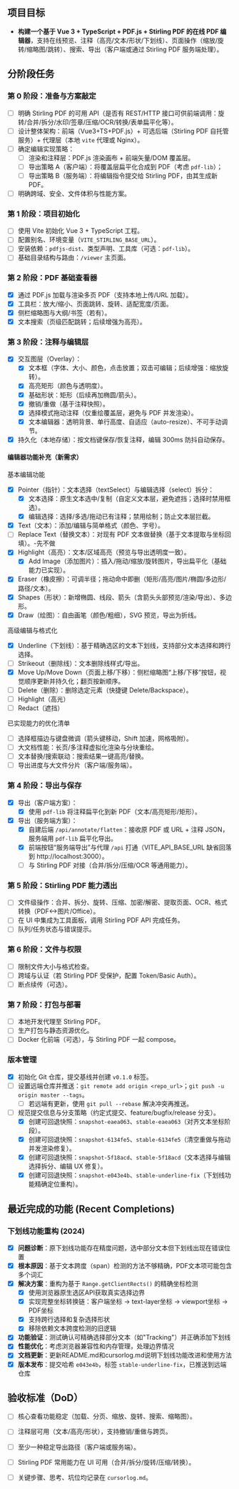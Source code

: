 ## 项目目标
- **构建一个基于 Vue 3 + TypeScript + PDF.js + Stirling PDF 的在线 PDF 编辑器**，支持在线预览、注释（高亮/文本/形状/下划线）、页面操作（缩放/旋转/缩略图/跳转）、搜索、导出（客户端或通过 Stirling PDF 服务端处理）。

## 分阶段任务

### 第 0 阶段：准备与方案敲定
- [ ] 明确 Stirling PDF 的可用 API（是否有 REST/HTTP 接口可供前端调用：旋转/合并/拆分/水印/签章/压缩/OCR/转换/表单扁平化等）。
- [ ] 设计整体架构：前端（Vue3+TS+PDF.js）+ 可选后端（Stirling PDF 自托管服务）+ 代理层（本地 `vite` 代理或 Nginx）。
- [ ] 确定编辑实现策略：
  - [ ] 渲染和注释层：PDF.js 渲染画布 + 前端矢量/DOM 覆盖层。
  - [ ] 导出策略 A（客户端）：将覆盖层扁平化合成到 PDF（考虑 `pdf-lib`）；
  - [ ] 导出策略 B（服务端）：将编辑指令提交给 Stirling PDF，由其生成新 PDF。
- [ ] 明确跨域、安全、文件体积与性能方案。

### 第 1 阶段：项目初始化
- [ ] 使用 Vite 初始化 Vue 3 + TypeScript 工程。
- [ ] 配置别名、环境变量（`VITE_STIRLING_BASE_URL`）。
- [ ] 安装依赖：`pdfjs-dist`、类型声明、工具库（可选：`pdf-lib`）。
- [ ] 基础目录结构与路由：`/viewer` 主页面。

### 第 2 阶段：PDF 基础查看器
- [x] 通过 PDF.js 加载与渲染多页 PDF（支持本地上传/URL 加载）。
- [x] 工具栏：放大/缩小、页面跳转、旋转、适配宽度/页面。
- [x] 侧栏缩略图与大纲/书签（若有）。
- [x] 文本搜索（页级匹配跳转；后续增强为高亮）。

### 第 3 阶段：注释与编辑层
- [x] 交互图层（Overlay）：
  - [x] 文本框（字体、大小、颜色，点击放置；双击可编辑；后续增强：缩放旋转）。
  - [x] 高亮矩形（颜色与透明度）。
  - [x] 基础形状：矩形（后续再加椭圆/箭头）。
  - [x] 撤销/重做（基于注释快照）。
  - [x] 选择模式拖动注释（仅重绘覆盖层，避免与 PDF 并发渲染）。
  - [x] 文本编辑器：透明背景、单行高度、自适应（auto-resize）、不可手动调节。
- [x] 持久化（本地存储）：按文档键保存/恢复注释，编辑 300ms 防抖自动保存。

#### 编辑器功能补充（新需求）
基本编辑功能
- [x] Pointer（指针）：文本选择（textSelect）与编辑选择（select）拆分：
  - [x] 文本选择：原生文本选中/复制（自定义文本层，避免遮挡；选择时禁用框选）。
  - [x] 编辑选择：选择/多选/拖动已有注释；禁用绘制；防止文本层拦截。
- [x] Text（文本）：添加/编辑与简单格式（颜色、字号）。
- [ ] Replace Text（替换文本）：对现有 PDF 文本做替换（基于文本提取与坐标回填）。-先不做
- [x] Highlight（高亮）：文本/区域高亮（预览与导出透明度一致）。
  - [x] Add Image（添加图片）：插入/拖动/缩放/旋转图片，导出扁平化（基础能力已实现）。
- [x] Eraser（橡皮擦）：可调半径；拖动命中即删（矩形/高亮/图片/椭圆/多边形/路径/文本）。
- [x] Shapes（形状）：新增椭圆、线段、箭头（含箭头头部预览/渲染/导出）、多边形。
- [x] Draw（绘图）：自由画笔（颜色/粗细），SVG 预览，导出为折线。

高级编辑与格式化
- [x] Underline（下划线）：基于精确选区的文本下划线，支持部分文本选择和跨行选择。
- [ ] Strikeout（删除线）：文本删除线样式/导出。
- [x] Move Up/Move Down（页面上移/下移）：侧栏缩略图“上移/下移”按钮，视觉顺序更新并持久化；翻页按新顺序。
- [ ] Delete（删除）：删除选定元素（快捷键 Delete/Backspace）。
- [ ] Highlight（高光）
- [ ] Redact（遮挡）

已实现能力的优化清单
- [ ] 选择框描边与键盘微调（箭头键移动，Shift 加速，网格吸附）。
- [ ] 大文档性能：长页/多注释虚拟化渲染与分块重绘。
- [ ] 文本替换/搜索联动：搜索结果一键高亮/替换。
- [ ] 导出进度与大文件分片（客户端/服务端）。

### 第 4 阶段：导出与保存
- [x] 导出（客户端方案）：
  - [x] 使用 `pdf-lib` 将注释扁平化到新 PDF（文本/高亮矩形/矩形）。
- [x] 导出（服务端方案）：
  - [x] 自建后端 `/api/annotate/flatten`：接收原 PDF 或 URL + 注释 JSON，服务端用 `pdf-lib` 扁平化导出。
  - [x] 前端按钮“服务端导出”与代理 `/api` 打通（VITE_API_BASE_URL 缺省回落到 http://localhost:3000）。
  - [ ] 与 Stirling PDF 对接（合并/拆分/压缩/OCR 等通用能力）。

### 第 5 阶段：Stirling PDF 能力透出
- [ ] 文件级操作：合并、拆分、旋转、压缩、加密/解密、提取页面、OCR、格式转换（PDF<->图片/Office）。
- [ ] 在 UI 中集成为工具面板，调用 Stirling PDF API 完成任务。
- [ ] 队列/任务状态与错误提示。

### 第 6 阶段：文件与权限
- [ ] 限制文件大小与格式检查。
- [ ] 跨域与认证（若 Stirling PDF 受保护，配置 Token/Basic Auth）。
- [ ] 断点续传（可选）。

### 第 7 阶段：打包与部署
- [ ] 本地开发代理至 Stirling PDF。
- [ ] 生产打包与静态资源优化。
- [ ] Docker 化前端（可选），与 Stirling PDF 一起 compose。

### 版本管理
- [x] 初始化 Git 仓库，提交基线并创建 `v0.1.0` 标签。
- [ ] 设置远端仓库并推送：`git remote add origin <repo_url>`；`git push -u origin master --tags`。
  - [ ] 若远端有更新，使用 `git pull --rebase` 解决冲突再推送。
- [ ] 规范提交信息与分支策略（约定式提交、feature/bugfix/release 分支）。
  - [x] 创建可回退快照：`snapshot-eaea063`、`stable-eaea063`（对齐文本坐标阶段）。
  - [x] 创建可回退快照：`snapshot-6134fe5`、`stable-6134fe5`（清空重做与拖动并发渲染修复）。
  - [x] 创建可回退快照：`snapshot-5f18acd`、`stable-5f18acd`（文本选择与编辑选择拆分、编辑 UX 修复）。
  - [x] 创建可回退快照：`snapshot-e043e4b`、`stable-underline-fix`（下划线功能精确定位重构）。

## 最近完成的功能 (Recent Completions)

### 下划线功能重构 (2024)
- [x] **问题诊断**：原下划线功能存在精度问题，选中部分文本但下划线出现在错误位置
- [x] **根本原因**：基于文本跨度（span）检测的方法不够精确，PDF文本项可能包含多个词汇
- [x] **解决方案**：重构为基于 `Range.getClientRects()` 的精确坐标检测
  - [x] 使用浏览器原生选区API获取真实选择边界
  - [x] 实现完整坐标转换链：客户端坐标 → text-layer坐标 → viewport坐标 → PDF坐标
  - [x] 支持跨行选择和复杂选择形状
  - [x] 移除依赖文本跨度检测的旧逻辑
- [x] **功能验证**：测试确认可精确选择部分文本（如"Tracking"）并正确添加下划线
- [x] **性能优化**：考虑浏览器兼容性和内存管理，处理边界情况
- [x] **文档更新**：更新README.md和cursorlog.md说明下划线功能改进和使用方法
- [x] **版本发布**：提交哈希 `e043e4b`，标签 `stable-underline-fix`，已推送到远端仓库

## 验收标准（DoD）
- [ ] 核心查看功能稳定（加载、分页、缩放、旋转、搜索、缩略图）。
- [ ] 注释层可用（文本/高亮/形状），支持撤销/重做与跨页。
- [ ] 至少一种稳定导出路径（客户端或服务端）。
- [ ] Stirling PDF 常用能力在 UI 可用（合并/拆分/旋转/压缩/转换）。
- [ ] 关键步骤、思考、坑位均记录在 `cursorlog.md`。


